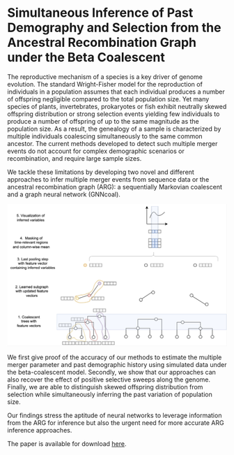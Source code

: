 

# Simultaneous Inference of Past Demography and Selection from the Ancestral Recombination Graph under the Beta Coalescent

The reproductive mechanism of a species is a key driver of genome evolution. 
The standard Wright-Fisher model for the reproduction of individuals in a population assumes that each individual produces a number of offspring negligible compared to the total population size. 
Yet many species of plants, invertebrates, prokaryotes or fish exhibit neutrally skewed offspring distribution or strong selection events yielding few individuals to produce a number of offspring of up to the same magnitude as the population size. 
As a result, the genealogy of a sample is characterized by multiple individuals coalescing simultaneously to the same common ancestor.
The current methods developed to detect such multiple merger events do not account for complex demographic scenarios or recombination, and require large sample sizes. 

We tackle these limitations by developing two novel and different approaches to infer multiple merger events from sequence data or the ancestral recombination graph (ARG): a sequentially Markovian coalescent and a graph neural network (GNNcoal). 

![](/assets/GNN.png)

We first give proof of the accuracy of our methods to estimate the multiple merger parameter and past demographic history using simulated data under the beta-coalescent model. 
Secondly, we show that our approaches can also recover the effect of positive selective sweeps along the genome. 
Finally, we are able to distinguish skewed offspring distribution from selection while simultaneously inferring the past variation of population size. 

Our findings stress the aptitude of neural networks to leverage information from the ARG for inference but also the urgent need for more accurate ARG inference approaches.

The paper is available for download [here](/assets/Kevin_paper.pdf).











